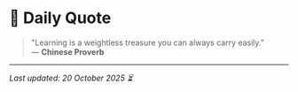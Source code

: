 # 📜 Daily Quote

> "Learning is a weightless treasure you can always carry easily."  
> — **Chinese Proverb**

---

_Last updated: 20 October 2025 ⏳_
